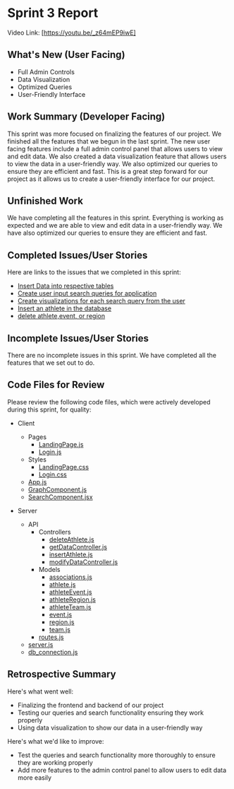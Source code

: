 # Sprint 3 Report 
Video Link: [https://youtu.be/_z64mEP9iwE]
## What's New (User Facing)
 * Full Admin Controls
 * Data Visualization
 * Optimized Queries
 * User-Friendly Interface

## Work Summary (Developer Facing)
This sprint was more focused on finalizing the features of our project. We finished all the features that we begun in the last sprint. The new user facing features include a full admin control panel that allows users to view and edit data. We also created a data visualization feature that allows users to view the data in a user-friendly way. We also optimized our queries to ensure they are efficient and fast. This is a great step forward for our project as it allows us to create a user-friendly interface for our project.

## Unfinished Work
We have completing all the features in this sprint. Everything is working as expected and we are able to view and edit data in a user-friendly way. We have also optimized our queries to ensure they are efficient and fast.

## Completed Issues/User Stories
Here are links to the issues that we completed in this sprint:

 * [Insert Data into respective tables](https://github.com/users/alexlopez7498/projects/4/views/1?pane=issue&itemId=102414926&issue=alexlopez7498%7CCPTS_451-Project%7C9)
 * [Create user input search queries for application](https://github.com/users/alexlopez7498/projects/4/views/1?pane=issue&itemId=102414922&issue=alexlopez7498%7CCPTS_451-Project%7C10)
 * [Create visualizations for each search query from the user](https://github.com/users/alexlopez7498/projects/4/views/1?pane=issue&itemId=102414883&issue=alexlopez7498%7CCPTS_451-Project%7C12)
 * [Insert an athlete in the database](https://github.com/users/alexlopez7498/projects/4/views/1?pane=issue&itemId=104952683&issue=alexlopez7498%7CCPTS_451-Project%7C16) 
 * [delete athlete,event, or region](https://github.com/users/alexlopez7498/projects/4/views/1?pane=issue&itemId=104952710&issue=alexlopez7498%7CCPTS_451-Project%7C17)
 
 ## Incomplete Issues/User Stories
 There are no incomplete issues in this sprint. We have completed all the features that we set out to do.

## Code Files for Review
Please review the following code files, which were actively developed during this sprint, for quality:
 * Client
    * Pages
        * [LandingPage.js](https://github.com/alexlopez7498/CPTS_451-Project/blob/main/client/src/pages/LandingPage.js)
        * [Login.js](https://github.com/alexlopez7498/CPTS_451-Project/blob/main/client/src/pages/Login.js)
    * Styles
        * [LandingPage.css](https://github.com/alexlopez7498/CPTS_451-Project/blob/main/client/src/styles/LandingPage.css)
        * [Login.css](https://github.com/alexlopez7498/CPTS_451-Project/blob/main/client/src/styles/Login.css)
    * [App.js](https://github.com/alexlopez7498/CPTS_451-Project/blob/main/client/src/App.js)
    * [GraphComponent.js](https://github.com/alexlopez7498/CPTS_451-Project/blob/main/client/src/GraphComponent.js)
    * [SearchComponent.jsx](https://github.com/alexlopez7498/CPTS_451-Project/blob/main/client/src/SearchComponent.jsx)

 * Server
    * API
        * Controllers
            * [deleteAthlete.js](https://github.com/alexlopez7498/CPTS_451-Project/blob/main/server/API/Controllers/deleteAthlete.js)
            * [getDataController.js](https://github.com/alexlopez7498/CPTS_451-Project/blob/main/server/API/Controllers/getDataController.js)
            * [insertAthlete.js](https://github.com/alexlopez7498/CPTS_451-Project/blob/main/server/API/Controllers/insertAthlete.js)
            * [modifyDataController.js](https://github.com/alexlopez7498/CPTS_451-Project/blob/main/server/API/Controllers/modifyDataController.js)
        * Models
            * [associations.js](https://github.com/alexlopez7498/CPTS_451-Project/blob/main/server/API/Models/associations.js)
            * [athlete.js](https://github.com/alexlopez7498/CPTS_451-Project/blob/main/server/API/Models/athlete.js)
            * [athleteEvent.js](https://github.com/alexlopez7498/CPTS_451-Project/blob/main/server/API/Models/athleteEvent.js)
            * [athleteRegion.js](https://github.com/alexlopez7498/CPTS_451-Project/blob/main/server/API/Models/athleteRegion.js)
            * [athleteTeam.js](https://github.com/alexlopez7498/CPTS_451-Project/blob/main/server/API/Models/athleteTeam.js)
            * [event.js](https://github.com/alexlopez7498/CPTS_451-Project/blob/main/server/API/Models/event.js)
            * [region.js](https://github.com/alexlopez7498/CPTS_451-Project/blob/main/server/API/Models/region.js)
            * [team.js](https://github.com/alexlopez7498/CPTS_451-Project/blob/main/server/API/Models/team.js)
        * [routes.js](https://github.com/alexlopez7498/CPTS_451-Project/blob/main/server/API/routes.js)
    * [server.js](https://github.com/alexlopez7498/CPTS_451-Project/blob/main/server/server.js)
    * [db_connection.js](https://github.com/alexlopez7498/CPTS_451-Project/blob/main/server/db_connection.js)
 
## Retrospective Summary
Here's what went well:
  * Finalizing the frontend and backend of our project
  * Testing our queries and search functionality ensuring they work properly
  * Using data visualization to show our data in a user-friendly way
 
Here's what we'd like to improve:
   * Test the queries and search functionality more thoroughly to ensure they are working properly
   * Add more features to the admin control panel to allow users to edit data more easily
